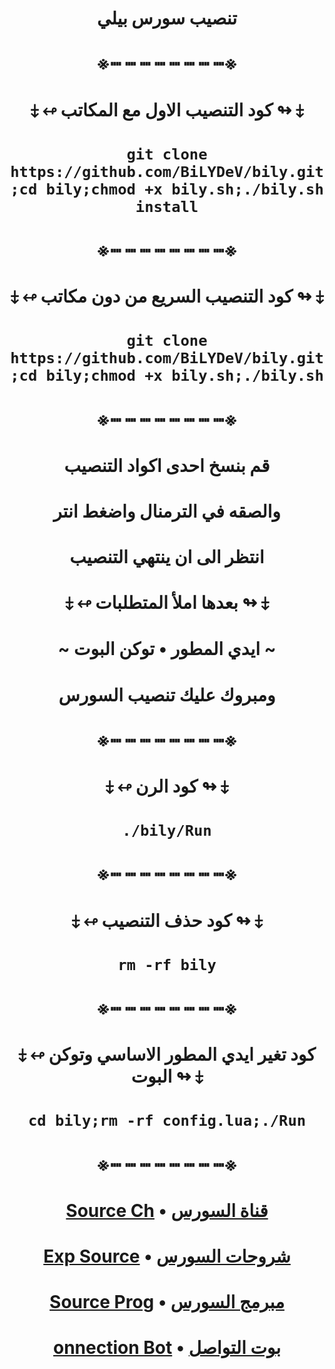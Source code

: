 # <p align="center" > تنصيب سورس بيلي
# <p align="center" > ※┉ ┉ ┉ ┉ ┉ ┉ ┉ ┉※
# <p align="center" > ⤈ ↫ كود التنصيب الاول مع المكاتب ↬ ⤈
# <p align="center" > `git clone https://github.com/BiLYDeV/bily.git;cd bily;chmod +x bily.sh;./bily.sh install`
# <p align="center" > ※┉ ┉ ┉ ┉ ┉ ┉ ┉ ┉※
# <p align="center" > ⤈ ↫ كود التنصيب السريع من دون مكاتب ↬ ⤈
# <p align="center" > `git clone https://github.com/BiLYDeV/bily.git;cd bily;chmod +x bily.sh;./bily.sh`
# <p align="center" > ※┉ ┉ ┉ ┉ ┉ ┉ ┉ ┉※
# <p align="center" > قم بنسخ احدى اكواد التنصيب
# <p align="center" > والصقه في الترمنال واضغط انتر
# <p align="center" > انتظر الى ان ينتهي التنصيب
# <p align="center" > ⤈ ↫ بعدها املأ المتطلبات ↬ ⤈
# <p align="center" > ~ ايدي المطور • توكن البوت ~
# <p align="center" > ومبروك عليك تنصيب السورس
# <p align="center" > ※┉ ┉ ┉ ┉ ┉ ┉ ┉ ┉※
# <p align="center" > ⤈ ↫ كود الرن ↬ ⤈
# <p align="center" > `./bily/Run`
# <p align="center" > ※┉ ┉ ┉ ┉ ┉ ┉ ┉ ┉※
# <p align="center" > ⤈ ↫ كود حذف التنصيب ↬ ⤈
# <p align="center" > `rm -rf bily`
# <p align="center" > ※┉ ┉ ┉ ┉ ┉ ┉ ┉ ┉※
# <p align="center" > ⤈ ↫ كود تغير ايدي المطور الاساسي وتوكن البوت ↬ ⤈
# <p align="center" > `cd bily;rm -rf config.lua;./Run`
# <p align="center" > ※┉ ┉ ┉ ┉ ┉ ┉ ┉ ┉※
# <p align="center" > [Source Ch](https://t.me/BILY_DEV) • [قناة السورس](https://t.me/BILY_DEV)
# <p align="center" > [Exp Source](https://t.me/Exp_Dev) • [شروحات السورس](https://t.me/XJJJJS)
# <p align="center" > [Source Prog](https://t.me/X_6_Z) • [مبرمج السورس](https://t.me/X_6_Z)
# <p align="center" > [onnection Bot](https://t.me/LH1BOT) • [بوت التواصل](https://t.me/LH1BOT)

